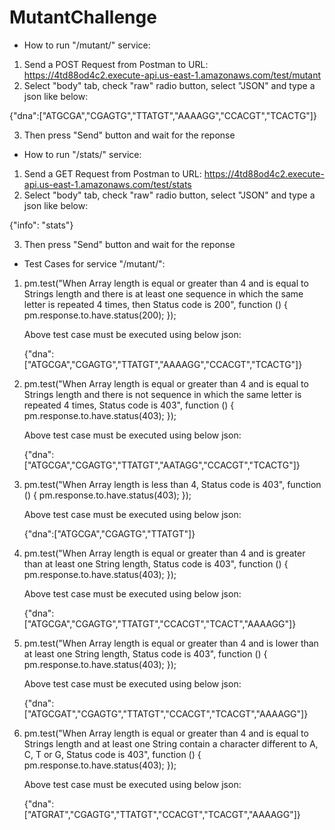 # MutantChallenge
* How to run "/mutant/" service: 
1. Send a POST Request from Postman to URL: https://4td88od4c2.execute-api.us-east-1.amazonaws.com/test/mutant
2. Select "body" tab, check "raw" radio button, select "JSON" and type a json like below:

{"dna":["ATGCGA","CGAGTG","TTATGT","AAAAGG","CCACGT","TCACTG"]}

3. Then press "Send" button and wait for the reponse

* How to run "/stats/" service:
1. Send a GET Request from Postman to URL: https://4td88od4c2.execute-api.us-east-1.amazonaws.com/test/stats
2. Select "body" tab, check "raw" radio button, select "JSON" and type a json like below:

{"info": "stats"}

3. Then press "Send" button and wait for the reponse

* Test Cases for service "/mutant/":

1. pm.test("When Array length is equal or greater than 4 and is equal to Strings length and there is at least one sequence in which the same letter is repeated 4 times, then Status code is 200", function () {
   pm.response.to.have.status(200);
   });
   
   Above test case must be executed using below json:
	
   {"dna":["ATGCGA","CGAGTG","TTATGT","AAAAGG","CCACGT","TCACTG"]}
	
2. pm.test("When Array length is equal or greater than 4 and is equal to Strings length and there is not sequence in which the same letter is repeated 4 times, Status code is 403", function () {
   pm.response.to.have.status(403);
   });

   Above test case must be executed using below json:
	
   {"dna":["ATGCGA","CGAGTG","TTATGT","AATAGG","CCACGT","TCACTG"]}

3. pm.test("When Array length is less than 4, Status code is 403", function () {
   pm.response.to.have.status(403);
   });

   Above test case must be executed using below json:
	
   {"dna":["ATGCGA","CGAGTG","TTATGT"]}

4. pm.test("When Array length is equal or greater than 4 and is greater than at least one String length, Status code is 403", function () {
   pm.response.to.have.status(403);
   });
   
   Above test case must be executed using below json:
	
   {"dna":["ATGCGA","CGAGTG","TTATGT","CCACGT","TCACT","AAAAGG"]}
   
5. pm.test("When Array length is equal or greater than 4 and is lower than at least one String length, Status code is 403", function () {
   pm.response.to.have.status(403);
   });
   
   Above test case must be executed using below json:
	
   {"dna":["ATGCGAT","CGAGTG","TTATGT","CCACGT","TCACGT","AAAAGG"]}

6. pm.test("When Array length is equal or greater than 4 and is equal to Strings length and at least one String contain a character different to A, C, T or G, Status code is 403", function () {
   pm.response.to.have.status(403);
   });

   Above test case must be executed using below json:
	
   {"dna":["ATGRAT","CGAGTG","TTATGT","CCACGT","TCACGT","AAAAGG"]}
   